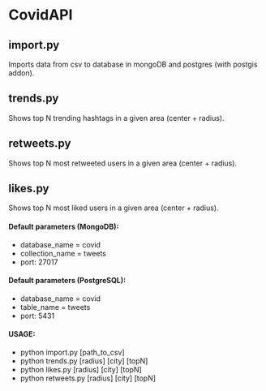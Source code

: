 # CovidAPI

## import.py
Imports data from csv to database in mongoDB and postgres (with postgis addon).

## trends.py
Shows top N trending hashtags in a given area (center + radius).
## retweets.py
Shows top N most retweeted users in a given area (center + radius).
## likes.py
Shows top N most liked users in a given area (center + radius).
#### Default parameters (MongoDB):
- database_name = covid
- collection_name = tweets
- port: 27017

#### Default parameters (PostgreSQL):
- database_name = covid
- table_name = tweets
- port: 5431

#### USAGE: 
* python import.py [path_to_csv]
* python trends.py [radius] [city] [topN]
* python likes.py [radius] [city] [topN]
* python retweets.py [radius] [city] [topN]